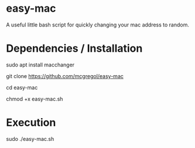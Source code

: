 # easy-mac
A useful little bash script for quickly changing your mac address to random.

# Dependencies / Installation

sudo apt install macchanger

git clone https://github.com/mcgregol/easy-mac

cd easy-mac

chmod +x easy-mac.sh

# Execution

sudo ./easy-mac.sh
